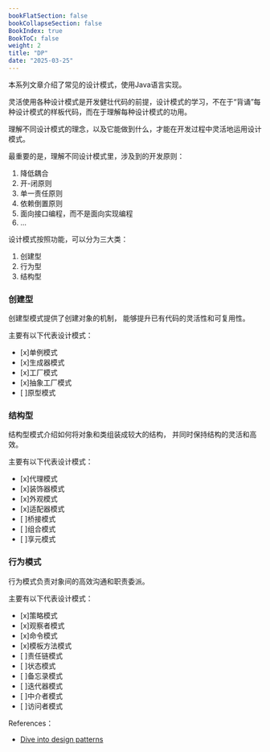 ```yaml
---
bookFlatSection: false
bookCollapseSection: false
BookIndex: true
BookToC: false
weight: 2
title: "DP"
date: "2025-03-25"
---
```


本系列文章介绍了常见的设计模式，使用Java语言实现。

灵活使用各种设计模式是开发健壮代码的前提，设计模式的学习，不在于“背诵”每种设计模式的样板代码，而在于理解每种设计模式的功用。

理解不同设计模式的理念，以及它能做到什么，才能在开发过程中灵活地运用设计模式。

最重要的是，理解不同设计模式里，涉及到的开发原则：

1) 降低耦合
2) 开-闭原则
3) 单一责任原则
4) 依赖倒置原则
5) 面向接口编程，而不是面向实现编程
6) ...

设计模式按照功能，可以分为三大类：

1. 创建型
2. 行为型
3. 结构型

### 创建型

创建型模式提供了创建对象的机制， 能够提升已有代码的灵活性和可复用性。

主要有以下代表设计模式：

- [x]单例模式
- [x]生成器模式
- [x]工厂模式
- [x]抽象工厂模式
- [ ]原型模式

### 结构型

结构型模式介绍如何将对象和类组装成较大的结构， 并同时保持结构的灵活和高效。

主要有以下代表设计模式：

- [x]代理模式
- [x]装饰器模式
- [x]外观模式
- [x]适配器模式
- [ ]桥接模式
- [ ]组合模式
- [ ]享元模式

### 行为模式

行为模式负责对象间的高效沟通和职责委派。

主要有以下代表设计模式：

- [x]策略模式
- [x]观察者模式
- [x]命令模式
- [x]模板方法模式
- [ ]责任链模式
- [ ]状态模式
- [ ]备忘录模式
- [ ]迭代器模式
- [ ]中介者模式
- [ ]访问者模式

References：

- [Dive into design patterns](https://refactoringguru.cn/design-patterns)